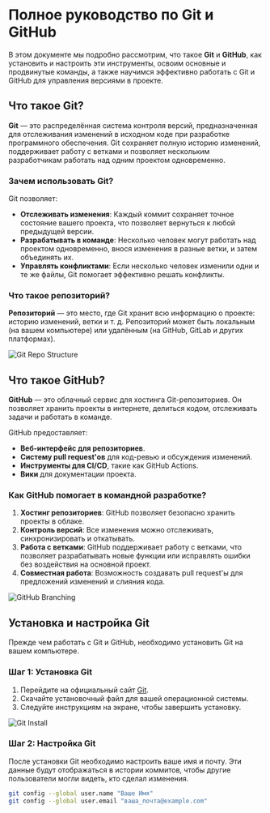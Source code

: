 # Полное руководство по Git и GitHub

В этом документе мы подробно рассмотрим, что такое **Git** и **GitHub**, как установить и настроить эти инструменты, освоим основные и продвинутые команды, а также научимся эффективно работать с Git и GitHub для управления версиями в проекте.

## Что такое Git?

**Git** — это распределённая система контроля версий, предназначенная для отслеживания изменений в исходном коде при разработке программного обеспечения. Git сохраняет полную историю изменений, поддерживает работу с ветками и позволяет нескольким разработчикам работать над одним проектом одновременно.

### Зачем использовать Git?

Git позволяет:
- **Отслеживать изменения**: Каждый коммит сохраняет точное состояние вашего проекта, что позволяет вернуться к любой предыдущей версии.
- **Разрабатывать в команде**: Несколько человек могут работать над проектом одновременно, внося изменения в разные ветки, и затем объединять их.
- **Управлять конфликтами**: Если несколько человек изменили одни и те же файлы, Git помогает эффективно решать конфликты.

### Что такое репозиторий?

**Репозиторий** — это место, где Git хранит всю информацию о проекте: историю изменений, ветки и т. д. Репозиторий может быть локальным (на вашем компьютере) или удалённым (на GitHub, GitLab и других платформах).

![Git Repo Structure](https://example.com/images/git-repo-structure.png) 

## Что такое GitHub?

**GitHub** — это облачный сервис для хостинга Git-репозиториев. Он позволяет хранить проекты в интернете, делиться кодом, отслеживать задачи и работать в команде.

GitHub предоставляет:
- **Веб-интерфейс для репозиториев**.
- **Систему pull request'ов** для код-ревью и обсуждения изменений.
- **Инструменты для CI/CD**, такие как GitHub Actions.
- **Вики** для документации проекта.

### Как GitHub помогает в командной разработке?

1. **Хостинг репозиториев**: GitHub позволяет безопасно хранить проекты в облаке.
2. **Контроль версий**: Все изменения можно отслеживать, синхронизировать и откатывать.
3. **Работа с ветками**: GitHub поддерживает работу с ветками, что позволяет разрабатывать новые функции или исправлять ошибки без воздействия на основной проект.
4. **Совместная работа**: Возможность создавать pull request'ы для предложений изменений и слияния кода.

![GitHub Branching](https://example.com/images/github-branching.png)  

## Установка и настройка Git

Прежде чем работать с Git и GitHub, необходимо установить Git на вашем компьютере.

### Шаг 1: Установка Git

1. Перейдите на официальный сайт [Git](https://git-scm.com/downloads).
2. Скачайте установочный файл для вашей операционной системы.
3. Следуйте инструкциям на экране, чтобы завершить установку.

![Git Install](https://example.com/images/git-install.png)  
    
### Шаг 2: Настройка Git

После установки Git необходимо настроить ваше имя и почту. Эти данные будут отображаться в истории коммитов, чтобы другие пользователи могли видеть, кто сделал изменения.

```bash
git config --global user.name "Ваше Имя"
git config --global user.email "ваша_почта@example.com"
